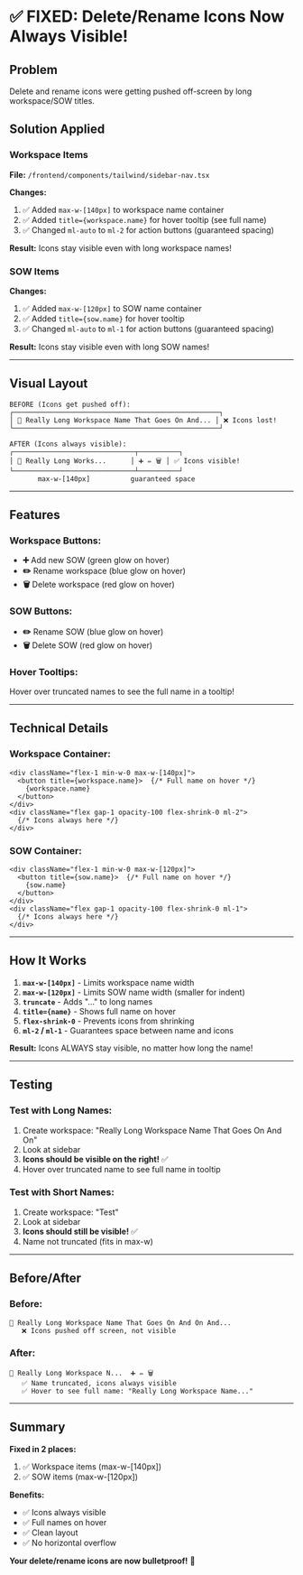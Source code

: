 # ✅ FIXED: Delete/Rename Icons Now Always Visible!

## Problem
Delete and rename icons were getting pushed off-screen by long workspace/SOW titles.

## Solution Applied

### Workspace Items
**File:** `/frontend/components/tailwind/sidebar-nav.tsx`

**Changes:**
1. ✅ Added `max-w-[140px]` to workspace name container
2. ✅ Added `title={workspace.name}` for hover tooltip (see full name)
3. ✅ Changed `ml-auto` to `ml-2` for action buttons (guaranteed spacing)

**Result:** Icons stay visible even with long workspace names!

### SOW Items  
**Changes:**
1. ✅ Added `max-w-[120px]` to SOW name container
2. ✅ Added `title={sow.name}` for hover tooltip
3. ✅ Changed `ml-auto` to `ml-1` for action buttons (guaranteed spacing)

**Result:** Icons stay visible even with long SOW names!

---

## Visual Layout

```
BEFORE (Icons get pushed off):
┌───────────────────────────────────────────────────┐
│ 📁 Really Long Workspace Name That Goes On And... │ ❌ Icons lost!
└───────────────────────────────────────────────────┘

AFTER (Icons always visible):
┌──────────────────────────────┬──────────┐
│ 📁 Really Long Works...      │ ➕ ✏️ 🗑️ │ ✅ Icons visible!
└──────────────────────────────┴──────────┘
       max-w-[140px]          guaranteed space
```

---

## Features

### Workspace Buttons:
- **➕** Add new SOW (green glow on hover)
- **✏️** Rename workspace (blue glow on hover)  
- **🗑️** Delete workspace (red glow on hover)

### SOW Buttons:
- **✏️** Rename SOW (blue glow on hover)
- **🗑️** Delete SOW (red glow on hover)

### Hover Tooltips:
Hover over truncated names to see the full name in a tooltip!

---

## Technical Details

### Workspace Container:
```tsx
<div className="flex-1 min-w-0 max-w-[140px]">
  <button title={workspace.name}>  {/* Full name on hover */}
    {workspace.name}
  </button>
</div>
<div className="flex gap-1 opacity-100 flex-shrink-0 ml-2">
  {/* Icons always here */}
</div>
```

### SOW Container:
```tsx
<div className="flex-1 min-w-0 max-w-[120px]">
  <button title={sow.name}>  {/* Full name on hover */}
    {sow.name}
  </button>
</div>
<div className="flex gap-1 opacity-100 flex-shrink-0 ml-1">
  {/* Icons always here */}
</div>
```

---

## How It Works

1. **`max-w-[140px]`** - Limits workspace name width
2. **`max-w-[120px]`** - Limits SOW name width (smaller for indent)
3. **`truncate`** - Adds "..." to long names
4. **`title={name}`** - Shows full name on hover
5. **`flex-shrink-0`** - Prevents icons from shrinking
6. **`ml-2` / `ml-1`** - Guarantees space between name and icons

**Result:** Icons ALWAYS stay visible, no matter how long the name!

---

## Testing

### Test with Long Names:
1. Create workspace: "Really Long Workspace Name That Goes On And On"
2. Look at sidebar
3. **Icons should be visible on the right!** ✅
4. Hover over truncated name to see full name in tooltip

### Test with Short Names:
1. Create workspace: "Test"
2. Look at sidebar  
3. **Icons should still be visible!** ✅
4. Name not truncated (fits in max-w)

---

## Before/After

### Before:
```
📁 Really Long Workspace Name That Goes On And On And...
   ❌ Icons pushed off screen, not visible
```

### After:
```
📁 Really Long Workspace N...  ➕ ✏️ 🗑️
   ✅ Name truncated, icons always visible
   ✅ Hover to see full name: "Really Long Workspace Name..."
```

---

## Summary

**Fixed in 2 places:**
1. ✅ Workspace items (max-w-[140px])
2. ✅ SOW items (max-w-[120px])

**Benefits:**
- ✅ Icons always visible
- ✅ Full names on hover
- ✅ Clean layout
- ✅ No horizontal overflow

**Your delete/rename icons are now bulletproof!** 🎉
